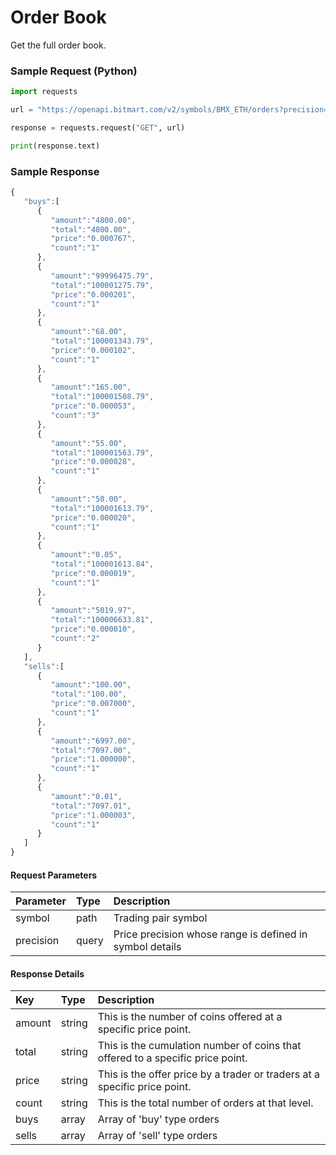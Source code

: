 # Order Book

Get the full order book.

### Sample Request \(Python\)

```py
import requests

url = "https://openapi.bitmart.com/v2/symbols/BMX_ETH/orders?precision=6"

response = requests.request("GET", url)

print(response.text)
```

### Sample Response

```js
{  
   "buys":[
      {
         "amount":"4800.00",
         "total":"4800.00",
         "price":"0.000767",
         "count":"1"
      },
      {
         "amount":"99996475.79",
         "total":"100001275.79",
         "price":"0.000201",
         "count":"1"
      },
      {
         "amount":"68.00",
         "total":"100001343.79",
         "price":"0.000102",
         "count":"1"
      },
      {
         "amount":"165.00",
         "total":"100001508.79",
         "price":"0.000053",
         "count":"3"
      },
      {
         "amount":"55.00",
         "total":"100001563.79",
         "price":"0.000028",
         "count":"1"
      },
      {
         "amount":"50.00",
         "total":"100001613.79",
         "price":"0.000020",
         "count":"1"
      },
      {
         "amount":"0.05",
         "total":"100001613.84",
         "price":"0.000019",
         "count":"1"
      },
      {
         "amount":"5019.97",
         "total":"100006633.81",
         "price":"0.000010",
         "count":"2"
      }
   ],
   "sells":[
      {
         "amount":"100.00",
         "total":"100.00",
         "price":"0.007000",
         "count":"1"
      },
      {
         "amount":"6997.00",
         "total":"7097.00",
         "price":"1.000000",
         "count":"1"
      },
      {
         "amount":"0.01",
         "total":"7097.01",
         "price":"1.000003",
         "count":"1"
      }
   ]
}
```

#### Request Parameters

| Parameter | Type | Description |
| :--- | :--- | :--- |
| symbol | path | Trading pair symbol |
| precision | query | Price precision whose range is defined in symbol details |

#### Response Details

| Key | Type | Description |
| :--- | :--- | :--- |
| amount | string | This is the number of coins offered at a specific price point. |
| total | string | This is the cumulation number of coins that offered to a specific price point. |
| price | string | This is the offer price by a trader or traders at a specific price point. |
| count | string | This is the total number of orders at that level. |
| buys | array | Array of 'buy' type orders |
| sells | array | Array of 'sell' type orders |



